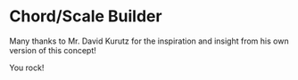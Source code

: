 # Chord/Scale Builder

Many thanks to Mr. David Kurutz for the inspiration and insight from his own version of this concept!

You rock!